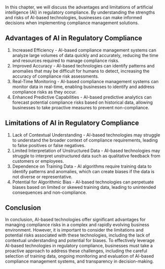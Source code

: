 
In this chapter, we will discuss the advantages and limitations of artificial intelligence (AI) in regulatory compliance. By understanding the strengths and risks of AI-based technologies, businesses can make informed decisions when implementing compliance management solutions.

Advantages of AI in Regulatory Compliance
-----------------------------------------

1. Increased Efficiency - AI-based compliance management systems can analyze large volumes of data quickly and accurately, reducing the time and resources required to manage compliance risks.
2. Improved Accuracy - AI-based technologies can identify patterns and anomalies that may be difficult for humans to detect, increasing the accuracy of compliance risk assessments.
3. Real-Time Monitoring - AI-based compliance management systems can monitor data in real-time, enabling businesses to identify and address compliance risks as they occur.
4. Enhanced Predictive Capabilities - AI-based predictive analytics can forecast potential compliance risks based on historical data, allowing businesses to take proactive measures to prevent non-compliance.

Limitations of AI in Regulatory Compliance
------------------------------------------

1. Lack of Contextual Understanding - AI-based technologies may struggle to understand the broader context of compliance requirements, leading to false positives or false negatives.
2. Limited Interpretation of Unstructured Data - AI-based technologies may struggle to interpret unstructured data such as qualitative feedback from customers or employees.
3. Dependence on Training Data - AI algorithms require training data to identify patterns and anomalies, which can create biases if the data is not diverse or representative.
4. Potential for Algorithmic Bias - AI-based technologies can perpetuate biases based on limited or skewed training data, leading to unintended consequences and non-compliance.

Conclusion
----------

In conclusion, AI-based technologies offer significant advantages for managing compliance risks in a complex and rapidly evolving business environment. However, it is important to consider the limitations and potential risks associated with these technologies, including the lack of contextual understanding and potential for biases. To effectively leverage AI-based technologies in regulatory compliance, businesses must take a proactive approach to address these challenges, including the careful selection of training data, ongoing monitoring and evaluation of AI-based compliance management systems, and transparency in decision-making.
